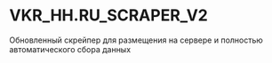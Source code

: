 # VKR_HH.RU_SCRAPER_V2
Обновленный скрейпер для размещения на сервере и полностью автоматического сбора данных
